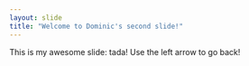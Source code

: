 ```yaml
---
layout: slide
title: "Welcome to Dominic's second slide!"
---
```

This is my awesome slide: tada!
Use the left arrow to go back!
